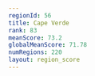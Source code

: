 ```yaml
---
regionId: 56
title: Cape Verde
rank: 83
meanScore: 73.2
globalMeanScore: 71.78
numRegions: 220
layout: region_score
---
```

